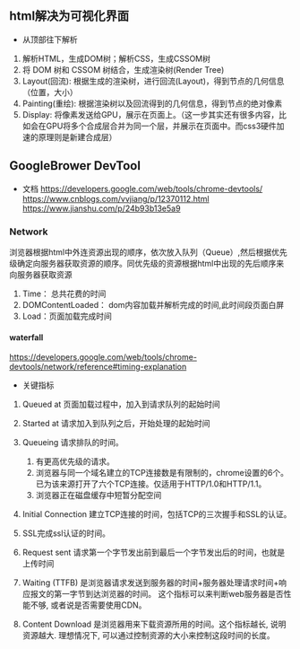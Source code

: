 ## html解决为可视化界面
- 从顶部往下解析
1. 解析HTML，生成DOM树；解析CSS，生成CSSOM树
2. 将 DOM 树和 CSSOM 树结合，生成渲染树(Render Tree)
3. Layout(回流): 根据生成的渲染树，进行回流(Layout)，得到节点的几何信息（位置，大小）
4. Painting(重绘): 根据渲染树以及回流得到的几何信息，得到节点的绝对像素
5. Display: 将像素发送给GPU，展示在页面上。（这一步其实还有很多内容，比如会在GPU将多个合成层合并为同一个层，并展示在页面中。而css3硬件加速的原理则是新建合成层）

## GoogleBrower DevTool
- 文档 
https://developers.google.com/web/tools/chrome-devtools/  
https://www.cnblogs.com/vvjiang/p/12370112.html   
https://www.jianshu.com/p/24b93b13e5a9   
### Network
浏览器根据html中外连资源出现的顺序，依次放入队列（Queue）,然后根据优先级确定向服务器获取资源的顺序。同优先级的资源根据html中出现的先后顺序来向服务器获取资源
1. Time： 总共花费的时间
2. DOMContentLoaded： dom内容加载并解析完成的时间,此时间段页面白屏
3. Load：页面加载完成时间
#### waterfall
https://developers.google.com/web/tools/chrome-devtools/network/reference#timing-explanation
- 关键指标
1. Queued at 页面加载过程中，加入到请求队列的起始时间

2. Started  at 请求加入到队列之后，开始处理的起始时间

3. Queueing 请求排队的时间。
    1. 有更高优先级的请求。
    2. 浏览器与同一个域名建立的TCP连接数是有限制的，chrome设置的6个。已为该来源打开了六个TCP连接。仅适用于HTTP/1.0和HTTP/1.1。
    3. 浏览器正在磁盘缓存中短暂分配空间

4. Initial Connection 建立TCP连接的时间，包括TCP的三次握手和SSL的认证。

5. SSL完成ssl认证的时间。

6. Request sent 请求第一个字节发出前到最后一个字节发出后的时间，也就是上传时间

7. Waiting (TTFB) 是浏览器请求发送到服务器的时间+服务器处理请求时间+响应报文的第一字节到达浏览器的时间。 这个指标可以来判断web服务器是否性能不够, 或者说是否需要使用CDN。

8. Content Download 是浏览器用来下载资源所用的时间。这个指标越长, 说明资源越大. 理想情况下, 可以通过控制资源的大小来控制这段时间的长度。
